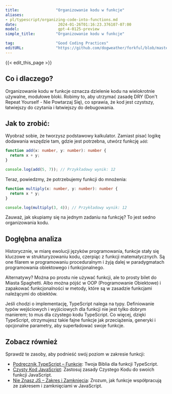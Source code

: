 ```yaml
---
title:                "Organizowanie kodu w funkcje"
aliases:
- pl/typescript/organizing-code-into-functions.md
date:                  2024-01-26T01:16:23.376107-07:00
model:                 gpt-4-0125-preview
simple_title:         "Organizowanie kodu w funkcje"

tag:                  "Good Coding Practices"
editURL:              "https://github.com/dogweather/forkful/blob/master/content/pl/typescript/organizing-code-into-functions.md"
---
```


{{< edit_this_page >}}

## Co i dlaczego?
Organizowanie kodu w funkcje oznacza dzielenie kodu na wielokrotnie używalne, modułowe bloki. Robimy to, aby utrzymać zasadę DRY (Don't Repeat Yourself - Nie Powtarzaj Się), co sprawia, że kod jest czystszy, łatwiejszy do czytania i łatwiejszy do debugowania.

## Jak to zrobić:
Wyobraź sobie, że tworzysz podstawowy kalkulator. Zamiast pisać logikę dodawania wszędzie tam, gdzie jest potrzebna, utwórz funkcję `add`:

```TypeScript
function add(x: number, y: number): number {
  return x + y;
}

console.log(add(5, 7)); // Przykładowy wynik: 12
```

Teraz, powiedzmy, że potrzebujemy funkcji do mnożenia:

```TypeScript
function multiply(x: number, y: number): number {
  return x * y;
}

console.log(multiply(3, 4)); // Przykładowy wynik: 12
```
Zauważ, jak skupiamy się na jednym zadaniu na funkcję? To jest sedno organizowania kodu.

## Dogłębna analiza
Historycznie, w miarę ewolucji języków programowania, funkcje stały się kluczowe w strukturyzowaniu kodu, czerpiąc z funkcji matematycznych. Są one filarem w programowaniu proceduralnym i żyją dalej w paradygmatach programowania obiektowego i funkcjonalnego.

Alternatywy? Można po prostu nie używać funkcji, ale to prosty bilet do Miasta Spaghetti. Albo można pójść w OOP (Programowanie Obiektowe) i zapakować funkcjonalności w metody, które są w zasadzie funkcjami należącymi do obiektów.

Jeśli chodzi o implementację, TypeScript nalega na typy. Definiowanie typów wejściowych i wyjściowych dla funkcji nie jest tylko dobrym manierem; to mus dla czystego kodu TypeScript. Co więcej, dzięki TypeScript, otrzymujesz takie fajne funkcje jak przeciążenia, generyki i opcjonalne parametry, aby superładować swoje funkcje.

## Zobacz również
Sprawdź te zasoby, aby podnieść swój poziom w zakresie funkcji:

- [Podręcznik TypeScript – Funkcje](https://www.typescriptlang.org/docs/handbook/2/functions.html): Twoja Biblia dla funkcji TypeScript.
- [Czysty Kod JavaScript](https://github.com/ryanmcdermott/clean-code-javascript#functions): Zastosuj zasady Czystego Kodu do swoich funkcji JavaScript.
- [Nie Znasz JS – Zakres i Zamknięcia](https://github.com/getify/You-Dont-Know-JS): Zrozum, jak funkcje współpracują ze zakresem i zamknięciami w JavaScript.

